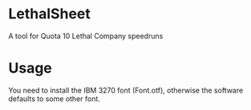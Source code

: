 # LethalSheet
 A tool for Quota 10 Lethal Company speedruns

# Usage
 You need to install the IBM 3270 font (Font.otf), otherwise the software defaults to some other font.

